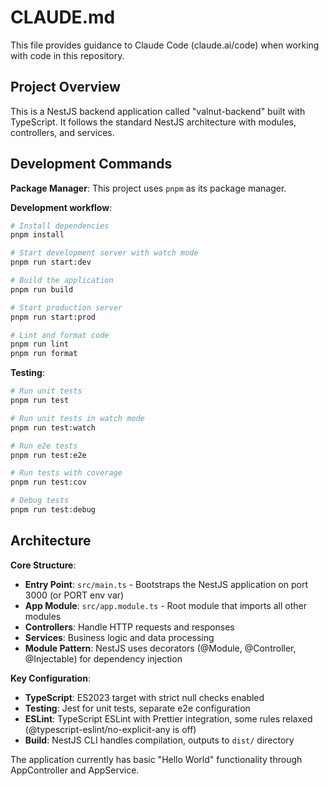 # CLAUDE.md

This file provides guidance to Claude Code (claude.ai/code) when working with code in this repository.

## Project Overview

This is a NestJS backend application called "valnut-backend" built with TypeScript. It follows the standard NestJS architecture with modules, controllers, and services.

## Development Commands

**Package Manager**: This project uses `pnpm` as its package manager.

**Development workflow**:
```bash
# Install dependencies
pnpm install

# Start development server with watch mode
pnpm run start:dev

# Build the application
pnpm run build

# Start production server
pnpm run start:prod

# Lint and format code
pnpm run lint
pnpm run format
```

**Testing**:
```bash
# Run unit tests
pnpm run test

# Run unit tests in watch mode
pnpm run test:watch

# Run e2e tests
pnpm run test:e2e

# Run tests with coverage
pnpm run test:cov

# Debug tests
pnpm run test:debug
```

## Architecture

**Core Structure**:
- **Entry Point**: `src/main.ts` - Bootstraps the NestJS application on port 3000 (or PORT env var)
- **App Module**: `src/app.module.ts` - Root module that imports all other modules
- **Controllers**: Handle HTTP requests and responses
- **Services**: Business logic and data processing
- **Module Pattern**: NestJS uses decorators (@Module, @Controller, @Injectable) for dependency injection

**Key Configuration**:
- **TypeScript**: ES2023 target with strict null checks enabled
- **Testing**: Jest for unit tests, separate e2e configuration
- **ESLint**: TypeScript ESLint with Prettier integration, some rules relaxed (@typescript-eslint/no-explicit-any is off)
- **Build**: NestJS CLI handles compilation, outputs to `dist/` directory

The application currently has basic "Hello World" functionality through AppController and AppService.